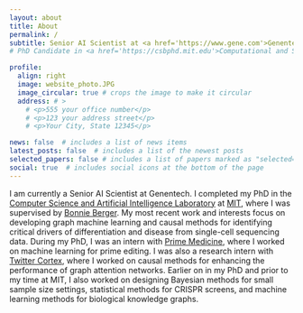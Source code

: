 ```yaml
---
layout: about
title: About
permalink: /
subtitle: Senior AI Scientist at <a href='https://www.gene.com'>Genentech</a> 
# PhD Candidate in <a href='https://csbphd.mit.edu'>Computational and Systems Biology</a> at <a href='https://www.csail.mit.edu'>MIT CSAIL</a> 

profile:
  align: right
  image: website_photo.JPG
  image_circular: true # crops the image to make it circular
  address: # >
    # <p>555 your office number</p>
    # <p>123 your address street</p>
    # <p>Your City, State 12345</p>

news: false  # includes a list of news items
latest_posts: false  # includes a list of the newest posts
selected_papers: false # includes a list of papers marked as "selected={true}"
social: true  # includes social icons at the bottom of the page
---
```


I am currently a Senior AI Scientist at Genentech. I completed my PhD in the <a href='https://www.csail.mit.edu'>Computer Science and Artificial Intelligence Laboratory</a> at <a href='https://www.mit.edu'>MIT</a>, where I was supervised by <a href='http://people.csail.mit.edu/bab/'>Bonnie Berger</a>. My most recent work and interests focus on developing graph machine learning and causal methods for identifying critical drivers of differentiation and disease from single-cell sequencing data. During my PhD, I was an intern with <a href='http://primemedicine.com'>Prime Medicine</a>, where I worked on machine learning for prime editing. I was also a research intern with <a href='https://cortex.twitter.com'>Twitter Cortex</a>, where I worked on causal methods for enhancing the performance of graph attention networks. Earlier on in my PhD and prior to my time at MIT, I also worked on designing Bayesian methods for small sample size settings, statistical methods for CRISPR screens, and machine learning methods for biological knowledge graphs. 
